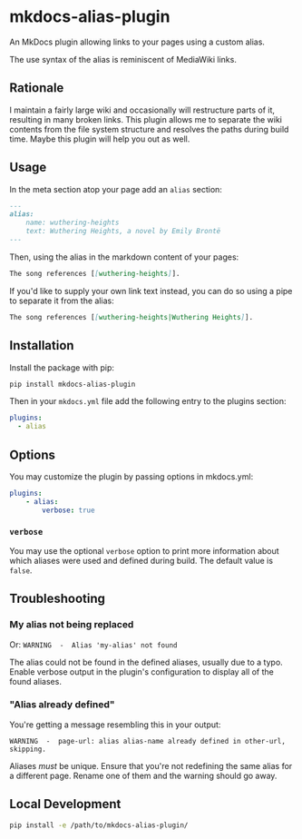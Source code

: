 # mkdocs-alias-plugin

An MkDocs plugin allowing links to your pages using a custom alias.

The use syntax of the alias is reminiscent of MediaWiki links.

## Rationale

I maintain a fairly large wiki and occasionally will restructure parts of it, resulting in many broken links. This plugin allows me to separate the wiki contents from the file system structure and resolves the paths during build time. Maybe this plugin will help you out as well.

## Usage

In the meta section atop your page add an `alias` section:

```md
---
alias:
    name: wuthering-heights
    text: Wuthering Heights, a novel by Emily Brontë
---
```

Then, using the alias in the markdown content of your pages:

```md
The song references [[wuthering-heights]].
```

If you'd like to supply your own link text instead, you can do so using a pipe to separate it from the alias:

```md
The song references [[wuthering-heights|Wuthering Heights]].
```

## Installation

Install the package with pip:

```bash
pip install mkdocs-alias-plugin
```

Then in your `mkdocs.yml` file add the following entry to the plugins section:

```yml
plugins:
  - alias
```

## Options

You may customize the plugin by passing options in mkdocs.yml:

```yaml
plugins:
    - alias:
        verbose: true
```

### `verbose`

You may use the optional `verbose` option to print more information about which aliases were used and defined during build. The default value is `false`.

## Troubleshooting

### My alias not being replaced

Or: `WARNING  -  Alias 'my-alias' not found`

The alias could not be found in the defined aliases, usually due to a typo. Enable verbose output in the plugin's configuration to display all of the found aliases.

### "Alias already defined"

You're getting a message resembling this in your output:

`WARNING  -  page-url: alias alias-name already defined in other-url, skipping.`

Aliases *must* be unique. Ensure that you're not redefining the same alias for a different page. Rename one of them and the warning should go away.

## Local Development

```zsh
pip install -e /path/to/mkdocs-alias-plugin/
```
